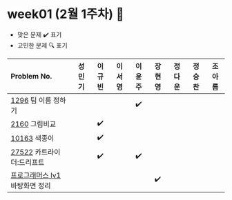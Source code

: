
# week01 (2월 1주차) :pencil:

- 맞은 문제 :heavy_check_mark: 표기
- 고민한 문제 :mag: 표기


|Problem No.|성민기|이규빈|이서영|이윤주|장현영|정다운|정승찬|조아름|
|:-------------------------|:-----:|:-----:|:-----:|:-----:|:-----:|:-----:|:-----:|:-----:|
|[1296](https://www.acmicpc.net/problem/1296) 팀 이름 정하기||||:heavy_check_mark:|||||
|[2160](https://www.acmicpc.net/problem/2160) 그림비교||:heavy_check_mark:|||||||
|[10163](https://www.acmicpc.net/problem/10163) 색종이||:heavy_check_mark:|||||||
|[27522](https://www.acmicpc.net/problem/27522) 카트라이더:드리프트||:heavy_check_mark:||:heavy_check_mark:|||||
|[프로그래머스 lv1](https://school.programmers.co.kr/learn/courses/30/lessons/161990) 바탕화면 정리|||||:heavy_check_mark:||||
